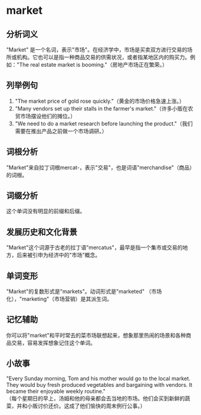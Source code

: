 # market

## 分析词义

  

"Market" 是一个名词，表示"市场"。在经济学中，市场是买卖双方进行交易的场所或机构。它也可以是指一种商品交易的供需状况，或者指某地区内的购买力。例如："The real estate market is booming."（房地产市场正在繁荣。）

  

## 列举例句

  

1.  "The market price of gold rose quickly."（黄金的市场价格急速上涨。）
2.  "Many vendors set up their stalls in the farmer's market."（许多小贩在农贸市场摆设他们的摊位。）
3.  "We need to do a market research before launching the product."（我们需要在推出产品之前做一个市场调研。）

  

## 词根分析

  

"Market"来自拉丁词根mercat-，表示"交易"，也是词语"merchandise"（商品）的词根。

  

## 词缀分析

  

这个单词没有明显的前缀和后缀。

  

## 发展历史和文化背景

  

"Market"这个词源于古老的拉丁语"mercatus"，最早是指一个集市或交易的地方，后来被引申为经济中的"市场"概念。

  

## 单词变形

  

"Market"的复数形式是"markets"。动词形式是"marketed" （市场化），"marketing"（市场营销）是其派生词。

  

## 记忆辅助

  

你可以将"market"和平时常去的菜市场联想起来，想象那里热闹的场景和各种商品交易，容易发挥想象记住这个单词。

  

## 小故事

  

"Every Sunday morning, Tom and his mother would go to the local market. They would buy fresh produced vegetables and bargaining with vendors. It became their enjoyable weekly routine."  
（每个星期日的早上，汤姆和他的母亲都会去当地的市场。他们会买到新鲜的蔬菜，并和小贩讨价还价。这成了他们愉快的周末例行公事。）
